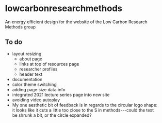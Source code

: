 # lowcarbonresearchmethods
An energy efficient design for the website of the Low Carbon Research Methods group


## To do
* layout resizing
	* about page
	* links at top of resources page
	* researcher profiles
	* header text
* documentation
* color theme switching 
* adding page size data info
* integrated 2021 lecture series page into new site
* avoiding video autoplay
* My one aesthetic bit of feedback is in regards to the circular logo shape: it looks like it cuts a little too close to the S in methods---could the text be shrunk a bit, or the circle expanded?